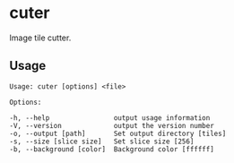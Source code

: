 cuter
=====

Image tile cutter.

## Usage

    Usage: cuter [options] <file>

    Options:

    -h, --help                output usage information
    -V, --version             output the version number
    -o, --output [path]       Set output directory [tiles]
    -s, --size [slice size]   Set slice size [256]
    -b, --background [color]  Background color [ffffff]
